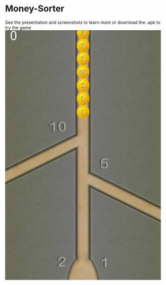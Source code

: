 # Money-Sorter
See the presentation and screenshots to learn more or download the .apk to try the game
![Alt text](/screenshots/game.png?raw=true "")
